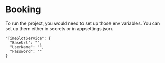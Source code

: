 # Booking

To run the project, you would need to set up those env variables. You can set up them either in secrets or in appsettings.json. 

```
"TimeSlotService": {
  "BaseUrl": "",
  "UserName": "",
  "Password": ""
}
```
